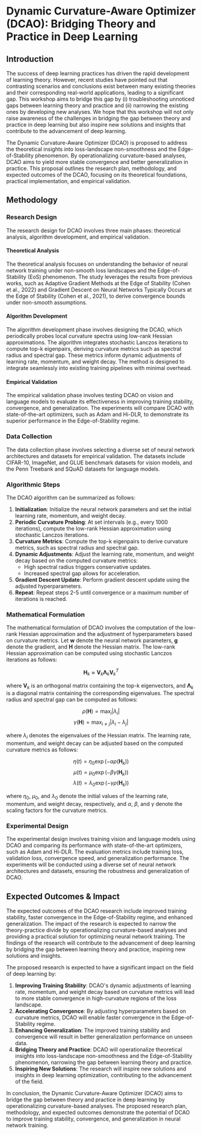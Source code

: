 # Dynamic Curvature-Aware Optimizer (DCAO): Bridging Theory and Practice in Deep Learning

## Introduction

The success of deep learning practices has driven the rapid development of learning theory. However, recent studies have pointed out that contrasting scenarios and conclusions exist between many existing theories and their corresponding real-world applications, leading to a significant gap. This workshop aims to bridge this gap by (i) troubleshooting unnoticed gaps between learning theory and practice and (ii) narrowing the existing ones by developing new analyses. We hope that this workshop will not only raise awareness of the challenges in bridging the gap between theory and practice in deep learning but also inspire new solutions and insights that contribute to the advancement of deep learning.

The Dynamic Curvature-Aware Optimizer (DCAO) is proposed to address the theoretical insights into loss-landscape non-smoothness and the Edge-of-Stability phenomenon. By operationalizing curvature-based analyses, DCAO aims to yield more stable convergence and better generalization in practice. This proposal outlines the research plan, methodology, and expected outcomes of the DCAO, focusing on its theoretical foundations, practical implementation, and empirical validation.

## Methodology

### Research Design

The research design for DCAO involves three main phases: theoretical analysis, algorithm development, and empirical validation.

#### Theoretical Analysis

The theoretical analysis focuses on understanding the behavior of neural network training under non-smooth loss landscapes and the Edge-of-Stability (EoS) phenomenon. The study leverages the results from previous works, such as Adaptive Gradient Methods at the Edge of Stability (Cohen et al., 2022) and Gradient Descent on Neural Networks Typically Occurs at the Edge of Stability (Cohen et al., 2021), to derive convergence bounds under non-smooth assumptions.

#### Algorithm Development

The algorithm development phase involves designing the DCAO, which periodically probes local curvature spectra using low-rank Hessian approximations. The algorithm integrates stochastic Lanczos iterations to compute top-k eigenpairs, deriving curvature metrics such as spectral radius and spectral gap. These metrics inform dynamic adjustments of learning rate, momentum, and weight decay. The method is designed to integrate seamlessly into existing training pipelines with minimal overhead.

#### Empirical Validation

The empirical validation phase involves testing DCAO on vision and language models to evaluate its effectiveness in improving training stability, convergence, and generalization. The experiments will compare DCAO with state-of-the-art optimizers, such as Adam and Hi-DLR, to demonstrate its superior performance in the Edge-of-Stability regime.

### Data Collection

The data collection phase involves selecting a diverse set of neural network architectures and datasets for empirical validation. The datasets include CIFAR-10, ImageNet, and GLUE benchmark datasets for vision models, and the Penn Treebank and SQuAD datasets for language models.

### Algorithmic Steps

The DCAO algorithm can be summarized as follows:

1. **Initialization**: Initialize the neural network parameters and set the initial learning rate, momentum, and weight decay.
2. **Periodic Curvature Probing**: At set intervals (e.g., every 1000 iterations), compute the low-rank Hessian approximation using stochastic Lanczos iterations.
3. **Curvature Metrics**: Compute the top-k eigenpairs to derive curvature metrics, such as spectral radius and spectral gap.
4. **Dynamic Adjustments**: Adjust the learning rate, momentum, and weight decay based on the computed curvature metrics:
   - High spectral radius triggers conservative updates.
   - Increased spectral gap allows for acceleration.
5. **Gradient Descent Update**: Perform gradient descent update using the adjusted hyperparameters.
6. **Repeat**: Repeat steps 2-5 until convergence or a maximum number of iterations is reached.

### Mathematical Formulation

The mathematical formulation of DCAO involves the computation of the low-rank Hessian approximation and the adjustment of hyperparameters based on curvature metrics. Let $\mathbf{w}$ denote the neural network parameters, $\mathbf{g}$ denote the gradient, and $\mathbf{H}$ denote the Hessian matrix. The low-rank Hessian approximation can be computed using stochastic Lanczos iterations as follows:

$$ \mathbf{H}_{k} \approx \mathbf{V}_k \mathbf{\Lambda}_k \mathbf{V}_k^T $$

where $\mathbf{V}_k$ is an orthogonal matrix containing the top-k eigenvectors, and $\mathbf{\Lambda}_k$ is a diagonal matrix containing the corresponding eigenvalues. The spectral radius and spectral gap can be computed as follows:

$$ \rho(\mathbf{H}) = \max_{i} |\lambda_i| $$
$$ \gamma(\mathbf{H}) = \max_{i \neq j} |\lambda_i - \lambda_j| $$

where $\lambda_i$ denotes the eigenvalues of the Hessian matrix. The learning rate, momentum, and weight decay can be adjusted based on the computed curvature metrics as follows:

$$ \eta(t) = \eta_0 \exp(-\alpha \rho(\mathbf{H}_k)) $$
$$ \mu(t) = \mu_0 \exp(-\beta \gamma(\mathbf{H}_k)) $$
$$ \lambda(t) = \lambda_0 \exp(-\gamma \rho(\mathbf{H}_k)) $$

where $\eta_0$, $\mu_0$, and $\lambda_0$ denote the initial values of the learning rate, momentum, and weight decay, respectively, and $\alpha$, $\beta$, and $\gamma$ denote the scaling factors for the curvature metrics.

### Experimental Design

The experimental design involves training vision and language models using DCAO and comparing its performance with state-of-the-art optimizers, such as Adam and Hi-DLR. The evaluation metrics include training loss, validation loss, convergence speed, and generalization performance. The experiments will be conducted using a diverse set of neural network architectures and datasets, ensuring the robustness and generalization of DCAO.

## Expected Outcomes & Impact

The expected outcomes of the DCAO research include improved training stability, faster convergence in the Edge-of-Stability regime, and enhanced generalization. The impact of the research is expected to narrow the theory-practice divide by operationalizing curvature-based analyses and providing a practical solution for optimizing neural network training. The findings of the research will contribute to the advancement of deep learning by bridging the gap between learning theory and practice, inspiring new solutions and insights.

The proposed research is expected to have a significant impact on the field of deep learning by:

1. **Improving Training Stability**: DCAO's dynamic adjustments of learning rate, momentum, and weight decay based on curvature metrics will lead to more stable convergence in high-curvature regions of the loss landscape.
2. **Accelerating Convergence**: By adjusting hyperparameters based on curvature metrics, DCAO will enable faster convergence in the Edge-of-Stability regime.
3. **Enhancing Generalization**: The improved training stability and convergence will result in better generalization performance on unseen data.
4. **Bridging Theory and Practice**: DCAO will operationalize theoretical insights into loss-landscape non-smoothness and the Edge-of-Stability phenomenon, narrowing the gap between learning theory and practice.
5. **Inspiring New Solutions**: The research will inspire new solutions and insights in deep learning optimization, contributing to the advancement of the field.

In conclusion, the Dynamic Curvature-Aware Optimizer (DCAO) aims to bridge the gap between theory and practice in deep learning by operationalizing curvature-based analyses. The proposed research plan, methodology, and expected outcomes demonstrate the potential of DCAO to improve training stability, convergence, and generalization in neural network training.
